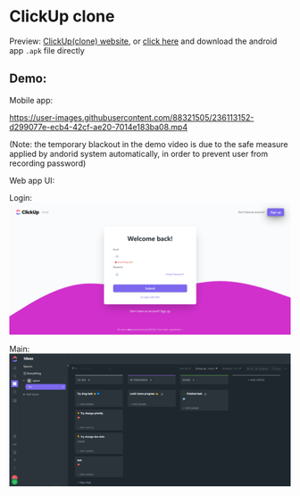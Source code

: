 # ClickUp clone

Preview: [ClickUp(clone) website](http://1.12.70.249), or [click here](https://expo.dev/artifacts/eas/piEwi2Qqon4FzjqhGf6j9r.apk) and download the android app `.apk` file directly

## Demo:

Mobile app:

https://user-images.githubusercontent.com/88321505/236113152-d299077e-ecb4-42cf-ae20-7014e183ba08.mp4

(Note: the temporary blackout in the demo video is due to the safe measure applied by andorid system automatically, in order to prevent user from recording password)

Web app UI:

Login:
![login](login.PNG)

Main:
![main](main.PNG)
